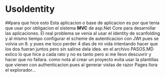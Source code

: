 # UsoIdentity
##para que hice esto
Esta aplicacion o base de aplicacion es por que tenia que usar por obligacion el sistema **MVC** de asp.Net Core para desarrollar las aplicaciones.
El real problema se venia al usar el identity de scanfolding y al mismo tiempo configurar el scheme de autenticacion con JWt pues se volvia un 8.
y pues me toco perder 4 dias de mi vida intentando hacer que los dos fueran juntos pero sin salirse dela idea.
en el archivo PASOS.MD exlico lo que hice a cada rato y no es tanto pero si me llevo descuvrir y hacer que no fallara.
como nota al crear un proyecto evita usar la plantillas que vienen con authenticacion pues al generar vistas de razor Pages llora el explorador... 
